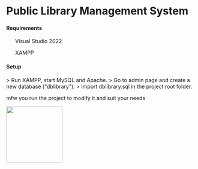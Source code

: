 # Public Library Management System
<h4> Requirements </h4>
<ul> Visual Studio 2022 </ul>
<ul> XAMPP </ul>


<h4> Setup </h4>
> Run XAMPP, start MySQL and Apache.
> Go to admin page and create a new database ("dblibrary").
> Import dblibrary.sql in the project root folder.

mfw you run the project to modify it and suit your needs <br>

<img src = "LibrarySystem/Resources/t.jpg" height = "150px" width = "150px">
